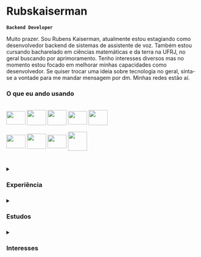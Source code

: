 # Rubskaiserman
**`Backend Developer`**

Muito prazer. Sou Rubens Kaiserman, atualmente estou estagiando como desenvolvedor backend de sistemas de assistente de voz. Também estou cursando bacharelado em ciências matemáticas e da terra na UFRJ, no geral buscando por aprimoramento. Tenho interesses diversos mas no momento estou focado em melhorar minhas capacidades como desenvolvedor. Se quiser trocar uma ideia sobre tecnologia no geral, sinta-se a vontade para me mandar mensagem por dm. Minhas redes estão aí.

### O que eu ando usando
<div style="display: inline_block"><br>
  <img align="center" height="35" width="50" src="https://cdn.jsdelivr.net/gh/devicons/devicon/icons/javascript/javascript-original.svg" />
  <img align="center" height="40" width="50" src="https://cdn.jsdelivr.net/gh/devicons/devicon/icons/nodejs/nodejs-original.svg" />
  <img align="center" height="40" width="50" src="https://cdn.jsdelivr.net/gh/devicons/devicon/icons/python/python-original.svg" />
  <img align="center" height="35" width="50" src="https://cdn.jsdelivr.net/gh/devicons/devicon/icons/cplusplus/cplusplus-original.svg" />
  <img align="center" height="40" width="50" src="https://cdn.jsdelivr.net/gh/devicons/devicon/icons/mysql/mysql-original.svg" />
  <br>
  <br>
  <img align="center" height="35" width="50" src="https://cdn.jsdelivr.net/gh/devicons/devicon/icons/ubuntu/ubuntu-plain.svg" />
  <img align="center" height="40" width="50" src="https://cdn.jsdelivr.net/gh/devicons/devicon/icons/bash/bash-original.svg" />
  <img align="center" height="35" width="50" src="https://cdn.jsdelivr.net/gh/devicons/devicon/icons/git/git-original.svg" />
  <img align="center" height="50" width="50" src="https://cdn.jsdelivr.net/gh/devicons/devicon/icons/npm/npm-original-wordmark.svg" />
</div>

#

<details>
  <summary><h3>Experiência<h3></summary>
  <li>Atualmente estagiando na área de engenharia de software para construção de soluções para assistentes de voz</li>
  <li>2 Meses como consultor na área de desenvolvimento web básico para educação</li>
  <li>3 Meses como Desenvolvedor FullStack independente para projeto acadêmico</li>
  <li>2 Meses como Aluno Monitor de programação em Java</li>
  <li>12 meses como pesquisador/desenvolvedor mobile para pesquisa no IFRJ</li>
</details>

<details>
  <summary><h3>Estudos<h3></summary>
  <li>Bacharelando em Ciências Matemáticas e da Terra na Universidade Federal do Rio de Janeiro (UFRJ)</li>
  <li>Técnico em Informática pelo Instituto Federal do Rio de Janeiro (IFRJ)</li>
  <li>Iniciação científica em Matemática pelo Instituto Nacional de Matemática Pura e Aplicada (IMPA)</li>
  <li>Cursos adicionais nas áreas de Web, Mobile com Flutter, Desktop com Java, Banco de dados MySQL e Línguagem de programação Python.</li>
  <li>Desenvolvimento de APIs com Flask</li>
  <li>Desenvolvimento backend com Node.js e Express</li>
  <li>Automação Web com Selenium</li>
</details>

<details>
  <summary><h3>Interesses<h3></summary>
  <li>Backend Development</li>
  <li>Artificial Inteligence</li>
  <li>Cybersecurity</li>
  <li>Arquitetura de Software</li>
  <li>Data Science</li>
  <li>Embedded Systems</li>
</details>
